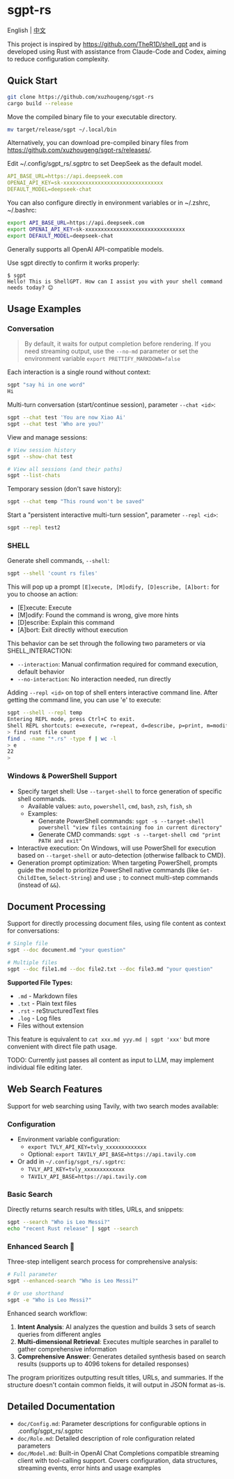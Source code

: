 # sgpt-rs

English | [中文](README_zh.md)

This project is inspired by https://github.com/TheR1D/shell_gpt and is developed using Rust with assistance from Claude-Code and Codex, aiming to reduce configuration complexity.

## Quick Start

```bash
git clone https://github.com/xuzhougeng/sgpt-rs
cargo build --release
```

Move the compiled binary file to your executable directory.

```bash
mv target/release/sgpt ~/.local/bin
```

Alternatively, you can download pre-compiled binary files from <https://github.com/xuzhougeng/sgpt-rs/releases/>.

Edit ~/.config/sgpt_rs/.sgptrc to set DeepSeek as the default model.

```yaml
API_BASE_URL=https://api.deepseek.com
OPENAI_API_KEY=sk-xxxxxxxxxxxxxxxxxxxxxxxxxxxxxxxx
DEFAULT_MODEL=deepseek-chat
```

You can also configure directly in environment variables or in ~/.zshrc, ~/.bashrc:

```bash
export API_BASE_URL=https://api.deepseek.com
export OPENAI_API_KEY=sk-xxxxxxxxxxxxxxxxxxxxxxxxxxxxxxxx
export DEFAULT_MODEL=deepseek-chat
```

Generally supports all OpenAI API-compatible models.

Use sgpt directly to confirm it works properly:

```
$ sgpt
Hello! This is ShellGPT. How can I assist you with your shell command needs today? 😊
```

## Usage Examples

### Conversation

> By default, it waits for output completion before rendering. If you need streaming output, use the `--no-md` parameter or set the environment variable `export PRETTIFY_MARKDOWN=false`

Each interaction is a single round without context:

```bash
sgpt "say hi in one word"
Hi
```

Multi-turn conversation (start/continue session), parameter `--chat <id>`:

```bash
sgpt --chat test 'You are now Xiao Ai'
sgpt --chat test 'Who are you?'
```

View and manage sessions:

```bash
# View session history
sgpt --show-chat test

# View all sessions (and their paths)
sgpt --list-chats
```

Temporary session (don't save history):

```bash
sgpt --chat temp "This round won't be saved"
```

Start a "persistent interactive multi-turn session", parameter `--repl <id>`:

```bash
sgpt --repl test2
```

### SHELL

Generate shell commands, `--shell`:

```bash
sgpt --shell 'count rs files'
```

This will pop up a prompt `[E]xecute, [M]odify, [D]escribe, [A]bort:` for you to choose an action:

- [E]xecute: Execute
- [M]odify: Found the command is wrong, give more hints
- [D]escribe: Explain this command
- [A]bort: Exit directly without execution

This behavior can be set through the following two parameters or via SHELL_INTERACTION:

- `--interaction`: Manual confirmation required for command execution, default behavior
- `--no-interaction`: No interaction needed, run directly

Adding `--repl <id>` on top of shell enters interactive command line. After getting the command line, you can use 'e' to execute:

```bash
sgpt --shell --repl temp
Entering REPL mode, press Ctrl+C to exit.
Shell REPL shortcuts: e=execute, r=repeat, d=describe, p=print, m=modify; type exit() to quit.
> find rust file count
find . -name "*.rs" -type f | wc -l
> e
22
>  
```

### Windows & PowerShell Support

- Specify target shell: Use `--target-shell` to force generation of specific shell commands.
  - Available values: `auto`, `powershell`, `cmd`, `bash`, `zsh`, `fish`, `sh`
  - Examples:
    - Generate PowerShell commands: `sgpt -s --target-shell powershell "view files containing foo in current directory"`
    - Generate CMD commands: `sgpt -s --target-shell cmd "print PATH and exit"`
- Interactive execution: On Windows, will use PowerShell for execution based on `--target-shell` or auto-detection (otherwise fallback to CMD).
- Generation prompt optimization: When targeting PowerShell, prompts guide the model to prioritize PowerShell native commands (like `Get-ChildItem`, `Select-String`) and use `;` to connect multi-step commands (instead of `&&`).

## Document Processing

Support for directly processing document files, using file content as context for conversations:

```bash
# Single file
sgpt --doc document.md "your question"

# Multiple files
sgpt --doc file1.md --doc file2.txt --doc file3.md "your question"
```

**Supported File Types:**
- `.md` - Markdown files
- `.txt` - Plain text files  
- `.rst` - reStructuredText files
- `.log` - Log files
- Files without extension

This feature is equivalent to `cat xxx.md yyy.md | sgpt 'xxx'` but more convenient with direct file path usage.

TODO: Currently just passes all content as input to LLM, may implement individual file editing later.

## Web Search Features

Support for web searching using Tavily, with two search modes available:

### Configuration

- Environment variable configuration:
  - `export TVLY_API_KEY=tvly_xxxxxxxxxxxxx`
  - Optional: `export TAVILY_API_BASE=https://api.tavily.com`
- Or add in `~/.config/sgpt_rs/.sgptrc`:
  - `TVLY_API_KEY=tvly_xxxxxxxxxxxxx`
  - `TAVILY_API_BASE=https://api.tavily.com`

### Basic Search

Directly returns search results with titles, URLs, and snippets:

```bash
sgpt --search "Who is Leo Messi?"
echo "recent Rust release" | sgpt --search
```

### Enhanced Search 🚀

Three-step intelligent search process for comprehensive analysis:

```bash
# Full parameter
sgpt --enhanced-search "Who is Leo Messi?"

# Or use shorthand
sgpt -e "Who is Leo Messi?"
```

Enhanced search workflow:
1. **Intent Analysis**: AI analyzes the question and builds 3 sets of search queries from different angles
2. **Multi-dimensional Retrieval**: Executes multiple searches in parallel to gather comprehensive information
3. **Comprehensive Answer**: Generates detailed synthesis based on search results (supports up to 4096 tokens for detailed responses)

The program prioritizes outputting result titles, URLs, and summaries. If the structure doesn't contain common fields, it will output in JSON format as-is.

## Detailed Documentation

- `doc/Config.md`: Parameter descriptions for configurable options in .config/sgpt_rs/.sgptrc
- `doc/Role.md`: Detailed description of role configuration related parameters  
- `doc/Model.md`: Built-in OpenAI Chat Completions compatible streaming client with tool-calling support. Covers configuration, data structures, streaming events, error hints and usage examples

